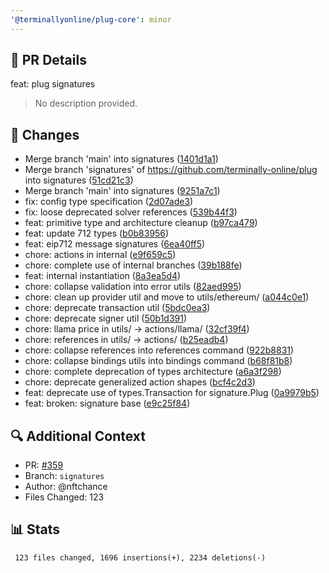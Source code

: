 ```yaml
---
'@terminallyonline/plug-core': minor
---
```


## 🔄 PR Details
feat: plug signatures

> No description provided.

## 📝 Changes
- Merge branch 'main' into signatures ([1401d1a1](https://github.com/Terminally-Online/plug/commit/1401d1a122a6f19afc6cb816dadb51de2b2cb819))
- Merge branch 'signatures' of https://github.com/terminally-online/plug into signatures ([51cd21c3](https://github.com/Terminally-Online/plug/commit/51cd21c30ba903ab4033573893e172c7cd50a942))
- Merge branch 'main' into signatures ([9251a7c1](https://github.com/Terminally-Online/plug/commit/9251a7c1063e9957e5a2a97feb5b03e8734776f0))
- fix: config type specification ([2d07ade3](https://github.com/Terminally-Online/plug/commit/2d07ade30c4a61dc11b4c87d352aa9f07ab03cec))
- fix: loose deprecated solver references ([539b44f3](https://github.com/Terminally-Online/plug/commit/539b44f378911229b7ef5ea53a57214f9c1660c5))
- feat: primitive type and architecture cleanup ([b97ca479](https://github.com/Terminally-Online/plug/commit/b97ca4797e9ffa13ffd111ce9aa194337b8a10f7))
- feat: update 712 types ([b0b83956](https://github.com/Terminally-Online/plug/commit/b0b8395610e50ea18c9c7b1d0165162508a96ae0))
- feat: eip712 message signatures ([6ea40ff5](https://github.com/Terminally-Online/plug/commit/6ea40ff5a04cad8434ded08dac5c56f91dc20c27))
- chore: actions in internal ([e9f659c5](https://github.com/Terminally-Online/plug/commit/e9f659c5922cb50cf69500b1083727818ebef22c))
- chore: complete use of internal branches ([39b188fe](https://github.com/Terminally-Online/plug/commit/39b188feab50cca8a7a1330eb52802e83240646a))
- feat: internal instantiation ([8a3ea5d4](https://github.com/Terminally-Online/plug/commit/8a3ea5d41f9b32be661866d36f358b79a2c6bcd3))
- chore: collapse validation into error utils ([82aed995](https://github.com/Terminally-Online/plug/commit/82aed9954fc926a0de5377fd37acc51b36f59862))
- chore: clean up provider util and move to utils/ethereum/ ([a044c0e1](https://github.com/Terminally-Online/plug/commit/a044c0e10450c58a8ff125a964e01a92ed0bea08))
- chore: deprecate transaction util ([5bdc0ea3](https://github.com/Terminally-Online/plug/commit/5bdc0ea35cd4fa9ed0fb49f0cd48298019cb9bce))
- chore: deprecate signer util ([50b1d391](https://github.com/Terminally-Online/plug/commit/50b1d3918cdac79953c4bcd58f19906270812e8d))
- chore: llama price in utils/ → actions/llama/ ([32cf39f4](https://github.com/Terminally-Online/plug/commit/32cf39f4fbe852f901a01e516fef307063c08a47))
- chore: references in utils/ → actions/ ([b25eadb4](https://github.com/Terminally-Online/plug/commit/b25eadb4854359722d791544c97d8590e35f9bf5))
- chore: collapse references into references command ([922b8831](https://github.com/Terminally-Online/plug/commit/922b8831ccff1fd6d6cfce9b3cf0e0d2d93a5fc8))
- chore: collapse bindings utils into bindings command ([b68f81b8](https://github.com/Terminally-Online/plug/commit/b68f81b84c86041b25cb02cc63c0be484a3cc00a))
- chore: complete deprecation of types architecture ([a6a3f298](https://github.com/Terminally-Online/plug/commit/a6a3f2984184c66a80896999a9976fcd073f5dae))
- chore: deprecate generalized action shapes ([bcf4c2d3](https://github.com/Terminally-Online/plug/commit/bcf4c2d33d452d88ded68928ae285c6debdf9289))
- feat: deprecate use of types.Transaction for signature.Plug ([0a9979b5](https://github.com/Terminally-Online/plug/commit/0a9979b5531249fafde5dd769c79d38f43c464f8))
- feat: broken: signature base ([e9c25f84](https://github.com/Terminally-Online/plug/commit/e9c25f844cde52fb08543341b9da588b7b8fd3b6))

## 🔍 Additional Context
- PR: [#359](https://github.com/Terminally-Online/plug/pull/359)
- Branch: `signatures`
- Author: @nftchance
- Files Changed: 123

## 📊 Stats
```diff
 123 files changed, 1696 insertions(+), 2234 deletions(-)
```
